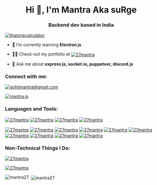 <h1 align="center">Hi 👋, I'm Mantra Aka suRge</h1>
<h3 align="center">Backend dev based in India</h3>


<a href="https://discord.gg/mG94DqX"><p><img align="center" src="https://discord.c99.nl/widget/theme-3/610432757113421834.png" alt="thatonecalculator"/></a>



- 🌱 I’m currently learning **Electron js**

- 👨‍💻 Check-out my portfolio at <a href="https://mantra.codes/" target="blank"><img align="center" src="https://img.shields.io/static/v1?&label=&message=mantra.codes/&color=36393f&" alt="27mantra"/></a>
<p>

- 💬 Ask me about **express js, socket.io, puppeteer, discord.js**


<h3 align="left">Connect with me:</h3>
<p align="left">
  <p>
  <a href="mailto:gohilmantra@gmail.com" target="blank"><img src="https://shields.io/badge/send_me-email-d44a3c?logo=gmail&style=for-the-badge" size=10% alt="gohilmantra@gmail.com"/></a>
  </p>
  
<a href="https://instagram.com/mantra.js" target="blank"><img align="center" src="https://img.shields.io/static/v1?logo=instagram&label=&message=Mantra.js&color=36393f&style=for-the-badge" alt="mantra.js"/></a>
</p>


<h3 align="left">Languages and Tools:</h3>
<p align="left"> 
  <a href="https://mantra.codes/" target="blank"><img align="center" src="https://img.shields.io/badge/npm-CB3837?style=for-the-badge&logo=npm&logoColor=white" alt="27mantra"/></a>
  <a href="https://mantra.codes/" target="blank"><img align="center" src="https://img.shields.io/badge/Node.js-339933?style=for-the-badge&logo=nodedotjs&logoColor=white" alt="27mantra"/></a>
  <a href="https://mantra.codes/" target="blank"><img align="center" src="https://img.shields.io/badge/Postman-FF6C37?style=for-the-badge&logo=Postman&logoColor=white" alt="27mantra"/></a>
  <a href="https://mantra.codes/" target="blank"><img align="center" src="https://img.shields.io/badge/Git-F05032?style=for-the-badge&logo=git&logoColor=white" alt="27mantra"/></a>
  
  <a href="https://mantra.codes/" target="blank"><img align="center" src="https://img.shields.io/badge/replit-667881?style=for-the-badge&logo=replit&logoColor=white" alt="27mantra"/></a>
  <a href="https://mantra.codes/" target="blank"><img align="center" src="https://img.shields.io/badge/manjaro-35BF5C?style=for-the-badge&logo=manjaro&logoColor=white" alt="27mantra"/></a>
  <a href="https://mantra.codes/" target="blank"><img align="center" src="https://img.shields.io/badge/Visual_Studio_Code-0078D4?style=for-the-badge&logo=visual%20studio%20code&logoColor=white" alt="27mantra"/></a>
  <a href="https://mantra.codes/" target="blank"><img align="center" src="https://img.shields.io/badge/HTML5-E34F26?style=for-the-badge&logo=html5&logoColor=white" alt="27mantra"/></a>
  <a href="https://mantra.codes/" target="blank"><img align="center" src="https://img.shields.io/badge/CSS3-1572B6?style=for-the-badge&logo=css3&logoColor=white" alt="27mantra"/></a>
  <a href="https://mantra.codes/" target="blank"><img align="center" src="https://img.shields.io/badge/JavaScript-323330?style=for-the-badge&logo=javascript&logoColor=F7DF1E" alt="27mantra"/></a>
  </a>
  <a href="https://mantra.codes/" target="blank"><img align="center" src="https://img.shields.io/badge/json-5E5C5C?style=for-the-badge&logo=json&logoColor=white" alt="27mantra"/></a>
  </a>
  <a href="https://mantra.codes/" target="blank"><img align="center" src="https://img.shields.io/badge/json-5E5C5C?style=for-the-badge&logo=json&logoColor=white" alt="27mantra"/></a>
  </a>
  <a href="https://mantra.codes/" target="blank"><img align="center" src="https://img.shields.io/badge/json-5E5C5C?style=for-the-badge&logo=json&logoColor=white" alt="27mantra"/></a>
  </a>
  <a href="https://mantra.codes/" target="blank"><img align="center" src="https://img.shields.io/badge/json-5E5C5C?style=for-the-badge&logo=json&logoColor=white" alt="27mantra"/></a>
  </a>
  </p>
  
   <h3 align="left">Non-Technical Things I Do:</h3>
   <p align="left"> 
  <a href="https://mantra.codes/" target="blank"><img align="center" src="https://img.shields.io/badge/Counter_Strike-000000?style=for-the-badge&logo=counter-strike&logoColor=white" alt="27mantra"/></a>
 
  <a href="https://mantra.codes/" target="blank"><img align="center" src="https://img.shields.io/badge/dogecoin-C2A633?style=for-the-badge&logo=dogecoin&logoColor=white" alt="27mantra"/></a>
    </p>
  
<p><img align="left" src="https://github-readme-stats.vercel.app/api/top-langs?username=mantra27&show_icons=true&locale=en&layout=compact" alt="mantra27" /></p>

<p>&nbsp;<img align="center" src="https://github-readme-stats.vercel.app/api?username=mantra27&show_icons=true&locale=en" alt="mantra27" /></p>
